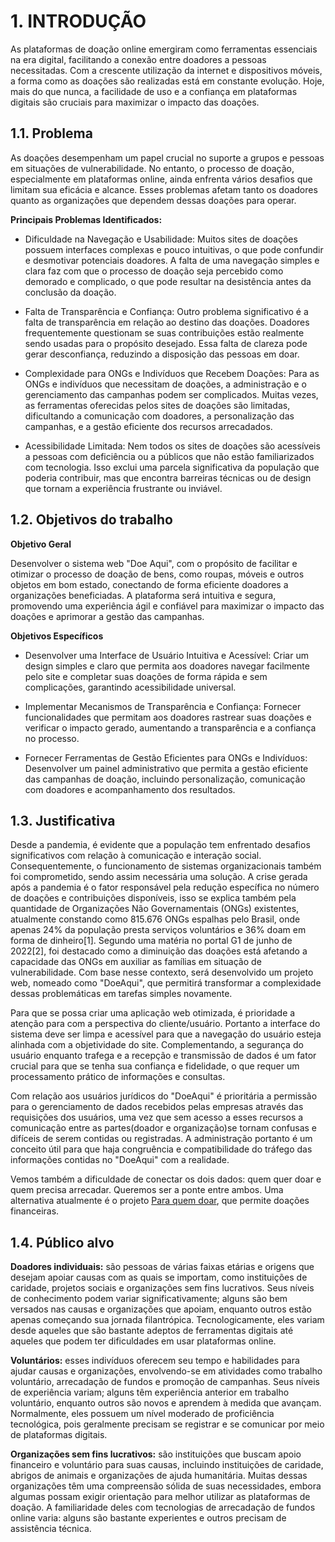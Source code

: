 # 1. INTRODUÇÃO

As plataformas de doação online emergiram como ferramentas essenciais na era digital, facilitando a conexão entre doadores a pessoas necessitadas. Com a crescente utilização da internet e dispositivos móveis, a forma como as doações são realizadas está em constante evolução. Hoje, mais do que nunca, a facilidade de uso e a confiança em plataformas digitais são cruciais para maximizar o impacto das doações.

## 1.1. Problema

As doações desempenham um papel crucial no suporte a grupos e pessoas em situações de vulnerabilidade. No entanto, o processo de doação, especialmente em plataformas online, ainda enfrenta vários desafios que limitam sua eficácia e alcance. Esses problemas afetam tanto os doadores quanto as organizações que dependem dessas doações para operar.

**Principais Problemas Identificados:**

* Dificuldade na Navegação e Usabilidade:
Muitos sites de doações possuem interfaces complexas e pouco intuitivas, o que pode confundir e desmotivar potenciais doadores. A falta de uma navegação simples e clara faz com que o processo de doação seja percebido como demorado e complicado, o que pode resultar na desistência antes da conclusão da doação.

* Falta de Transparência e Confiança:
Outro problema significativo é a falta de transparência em relação ao destino das doações. Doadores frequentemente questionam se suas contribuições estão realmente sendo usadas para o propósito desejado. Essa falta de clareza pode gerar desconfiança, reduzindo a disposição das pessoas em doar.

* Complexidade para ONGs e Indivíduos que Recebem Doações:
Para as ONGs e indivíduos que necessitam de doações, a administração e o gerenciamento das campanhas podem ser complicados. Muitas vezes, as ferramentas oferecidas pelos sites de doações são limitadas, dificultando a comunicação com doadores, a personalização das campanhas, e a gestão eficiente dos recursos arrecadados.

* Acessibilidade Limitada:
Nem todos os sites de doações são acessíveis a pessoas com deficiência ou a públicos que não estão familiarizados com tecnologia. Isso exclui uma parcela significativa da população que poderia contribuir, mas que encontra barreiras técnicas ou de design que tornam a experiência frustrante ou inviável.

## 1.2. Objetivos do trabalho

**Objetivo Geral**

Desenvolver o sistema web "Doe Aqui", com o propósito de facilitar e otimizar o processo de doação de bens, como roupas, móveis e outros objetos em bom estado, conectando de forma eficiente doadores a organizações beneficiadas. A plataforma será intuitiva e segura, promovendo uma experiência ágil e confiável para maximizar o impacto das doações e aprimorar a gestão das campanhas.

**Objetivos Específicos**

* Desenvolver uma Interface de Usuário Intuitiva e Acessível:
Criar um design simples e claro que permita aos doadores navegar facilmente pelo site e completar suas doações de forma rápida e sem complicações, garantindo acessibilidade universal.

* Implementar Mecanismos de Transparência e Confiança:
Fornecer funcionalidades que permitam aos doadores rastrear suas doações e verificar o impacto gerado, aumentando a transparência e a confiança no processo.

* Fornecer Ferramentas de Gestão Eficientes para ONGs e Indivíduos:
Desenvolver um painel administrativo que permita a gestão eficiente das campanhas de doação, incluindo personalização, comunicação com doadores e acompanhamento dos resultados.

## 1.3. Justificativa


Desde a pandemia, é evidente que a população tem enfrentado desafios significativos com relação à comunicação e interação social. Consequentemente, o funcionamento de sistemas organizacionais também foi comprometido, sendo assim necessária uma solução. A crise gerada após a pandemia é o fator responsável pela redução específica no número de doações e contribuições disponíveis, isso se explica também pela quantidade de Organizações Não Governamentais (ONGs) existentes, atualmente constando como 815.676 ONGs espalhas pelo Brasil, onde apenas 24% da população presta serviços voluntários e 36% doam em forma de dinheiro[1].
Segundo uma matéria no portal G1 de junho de 2022[2], foi destacado como a diminuição das doações está afetando a capacidade das ONGs em auxiliar as famílias em situação de vulnerabilidade. Com base nesse contexto, será desenvolvido um projeto web, nomeado como "DoeAqui", que permitirá transformar a complexidade dessas problemáticas em tarefas simples novamente.

Para que se possa criar uma aplicação web otimizada, é prioridade a atenção para com a perspectiva do cliente/usuário. Portanto a interface do sistema deve ser limpa e acessível para que a navegação do usuário esteja alinhada com a objetividade do site. 
Complementando, a segurança do usuário enquanto trafega e a recepção e transmissão de dados é um fator crucial para que se tenha sua confiança e fidelidade, o que requer um processamento prático de informações e consultas. 

Com relação aos usuários jurídicos do "DoeAqui" é prioritária a permissão para o gerenciamento de dados recebidos pelas empresas através das requisições dos usuários, uma vez que sem acesso a esses recursos a comunicação entre as partes(doador e organização)se tornam confusas e difíceis de serem contidas ou registradas. A administração portanto é um conceito útil para que haja congruência e compatibilidade do tráfego das informações contidas no "DoeAqui" com a realidade.

Vemos também a dificuldade de conectar os dois dados: quem quer doar e quem precisa arrecadar. Queremos ser a ponte entre ambos. Uma alternativa atualmente é o projeto [Para quem doar](http://www.paraquemdoar.com.br/), que permite doações financeiras.


## 1.4. Público alvo

**Doadores individuais:** são pessoas de várias faixas etárias e origens que desejam apoiar causas com as quais se importam, como instituições de caridade, projetos sociais e organizações sem fins lucrativos. Seus níveis de conhecimento podem variar significativamente; alguns são bem versados ​​nas causas e organizações que apoiam, enquanto outros estão apenas começando sua jornada filantrópica. Tecnologicamente, eles variam desde aqueles que são bastante adeptos de ferramentas digitais até aqueles que podem ter dificuldades em usar plataformas online.

**Voluntários:** esses indivíduos oferecem seu tempo e habilidades para ajudar causas e organizações, envolvendo-se em atividades como trabalho voluntário, arrecadação de fundos e promoção de campanhas. Seus níveis de experiência variam; alguns têm experiência anterior em trabalho voluntário, enquanto outros são novos e aprendem à medida que avançam. Normalmente, eles possuem um nível moderado de proficiência tecnológica, pois geralmente precisam se registrar e se comunicar por meio de plataformas digitais.

**Organizações sem fins lucrativos:** são instituições que buscam apoio financeiro e voluntário para suas causas, incluindo instituições de caridade, abrigos de animais e organizações de ajuda humanitária. Muitas dessas organizações têm uma compreensão sólida de suas necessidades, embora algumas possam exigir orientação para melhor utilizar as plataformas de doação. A familiaridade deles com tecnologias de arrecadação de fundos online varia: alguns são bastante experientes e outros precisam de assistência técnica.
